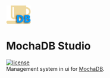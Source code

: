 ![alt text](https://github.com/MertcanDavulcu/MochaDBStudio/blob/master/MochaDBStudio/Resources/Icon.png)

# MochaDB Studio
<a href="https://opensource.org/licenses/MIT">![license](https://camo.githubusercontent.com/890acbdcb87868b382af9a4b1fac507b9659d9bf/68747470733a2f2f696d672e736869656c64732e696f2f62616467652f6c6963656e73652d4d49542d626c75652e737667)</a><br>
Management system in ui for <a href="https://github.com/mertcandav/MochaDB">MochaDB</a>.
